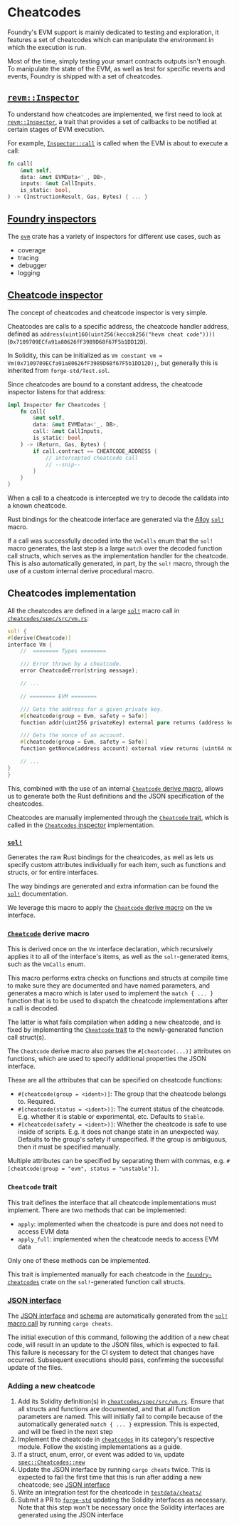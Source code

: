 # Cheatcodes

Foundry's EVM support is mainly dedicated to testing and exploration, it features a set of cheatcodes which can
manipulate the environment in which the execution is run.

Most of the time, simply testing your smart contracts outputs isn't enough. To manipulate the state of the EVM, as well
as test for specific reverts and events, Foundry is shipped with a set of cheatcodes.

## [`revm::Inspector`](https://docs.rs/revm/3.3.0/revm/trait.Inspector.html)

To understand how cheatcodes are implemented, we first need to look at [`revm::Inspector`](https://docs.rs/revm/3.3.0/revm/trait.Inspector.html),
a trait that provides a set of callbacks to be notified at certain stages of EVM execution.

For example, [`Inspector::call`](https://docs.rs/revm/3.3.0/revm/trait.Inspector.html#method.call)
is called when the EVM is about to execute a call:

```rust
fn call(
    &mut self,
    data: &mut EVMData<'_, DB>,
    inputs: &mut CallInputs,
    is_static: bool,
) -> (InstructionResult, Gas, Bytes) { ... }
```

## [Foundry inspectors](../../crates/evm/evm/src/inspectors/)

The [`evm`](../../crates/evm/evm/) crate has a variety of inspectors for different use cases, such as
- coverage
- tracing
- debugger
- logging

## [Cheatcode inspector](../../crates/cheatcodes/src/inspector.rs)

The concept of cheatcodes and cheatcode inspector is very simple.

Cheatcodes are calls to a specific address, the cheatcode handler address, defined as
`address(uint160(uint256(keccak256("hevm cheat code"))))` (`0x7109709ECfa91a80626fF3989D68f67F5b1DD12D`).

In Solidity, this can be initialized as `Vm constant vm = Vm(0x7109709ECfa91a80626fF3989D68f67F5b1DD12D);`,
but generally this is inherited from `forge-std/Test.sol`.

Since cheatcodes are bound to a constant address, the cheatcode inspector listens for that address:

```rust
impl Inspector for Cheatcodes {
    fn call(
        &mut self,
        data: &mut EVMData<'_, DB>,
        call: &mut CallInputs,
        is_static: bool,
    ) -> (Return, Gas, Bytes) {
        if call.contract == CHEATCODE_ADDRESS {
            // intercepted cheatcode call
            // --snip--
        }
    }
}
```

When a call to a cheatcode is intercepted we try to decode the calldata into a known cheatcode.

Rust bindings for the cheatcode interface are generated via the [Alloy](https://github.com/alloy-rs) [`sol!`](https://docs.rs/alloy-sol-macro/latest/alloy_sol_macro/macro.sol.html) macro.

If a call was successfully decoded into the `VmCalls` enum that the `sol!` macro generates, the
last step is a large `match` over the decoded function call structs, which serves as the
implementation handler for the cheatcode. This is also automatically generated, in part, by the
`sol!` macro, through the use of a custom internal derive procedural macro.

## Cheatcodes implementation

All the cheatcodes are defined in a large [`sol!`] macro call in [`cheatcodes/spec/src/vm.rs`]:

```rust
sol! {
#[derive(Cheatcode)]
interface Vm {
    //  ======== Types ========

    /// Error thrown by a cheatcode.
    error CheatcodeError(string message);

    // ...

    // ======== EVM ========

    /// Gets the address for a given private key.
    #[cheatcode(group = Evm, safety = Safe)]
    function addr(uint256 privateKey) external pure returns (address keyAddr);

    /// Gets the nonce of an account.
    #[cheatcode(group = Evm, safety = Safe)]
    function getNonce(address account) external view returns (uint64 nonce);

    // ...
}
}
```

This, combined with the use of an internal [`Cheatcode` derive macro](#cheatcode-derive-macro),
allows us to generate both the Rust definitions and the JSON specification of the cheatcodes.

Cheatcodes are manually implemented through the [`Cheatcode` trait](#cheatcode-trait), which is
called in the [`Cheatcodes` inspector](#cheatcode-inspector) implementation.

### [`sol!`]

Generates the raw Rust bindings for the cheatcodes, as well as lets us specify custom attributes
individually for each item, such as functions and structs, or for entire interfaces.

The way bindings are generated and extra information can be found the [`sol!`] documentation.

We leverage this macro to apply the [`Cheatcode` derive macro](#cheatcode-derive-macro) on the `Vm` interface.

### [`Cheatcode`](../../crates/macros/impl/src/cheatcodes.rs) derive macro

This is derived once on the `Vm` interface declaration, which recursively applies it to all of the
interface's items, as well as the `sol!`-generated items, such as the `VmCalls` enum.

This macro performs extra checks on functions and structs at compile time to make sure they are
documented and have named parameters, and generates a macro which is later used to implement the
`match { ... }` function that is to be used to dispatch the cheatcode implementations after a call is
decoded.

The latter is what fails compilation when adding a new cheatcode, and is fixed by implementing the
[`Cheatcode` trait](#cheatcode-trait) to the newly-generated function call struct(s).

The `Cheatcode` derive macro also parses the `#[cheatcode(...)]` attributes on functions, which are
used to specify additional properties the JSON interface.

These are all the attributes that can be specified on cheatcode functions:
- `#[cheatcode(group = <ident>)]`: The group that the cheatcode belongs to. Required.
- `#[cheatcode(status = <ident>)]`: The current status of the cheatcode. E.g. whether it is stable or experimental, etc. Defaults to `Stable`.
- `#[cheatcode(safety = <ident>)]`: Whether the cheatcode is safe to use inside of scripts. E.g. it does not change state in an unexpected way. Defaults to the group's safety if unspecified. If the group is ambiguous, then it must be specified manually.

Multiple attributes can be specified by separating them with commas, e.g. `#[cheatcode(group = "evm", status = "unstable")]`.

### `Cheatcode` trait

This trait defines the interface that all cheatcode implementations must implement.
There are two methods that can be implemented:
- `apply`: implemented when the cheatcode is pure and does not need to access EVM data
- `apply_full`: implemented when the cheatcode needs to access EVM data

Only one of these methods can be implemented.

This trait is implemented manually for each cheatcode in the [`foundry-cheatcodes`](../../crates/cheatcodes/)
crate on the `sol!`-generated function call structs.

### [JSON interface](../../crates/cheatcodes/assets/cheatcodes.json)

The [JSON interface](../../crates/cheatcodes/assets/cheatcodes.json) and [schema](../../crates/cheatcodes/assets/cheatcodes.schema.json)
are automatically generated from the [`sol!` macro call](#sol) by running `cargo cheats`.

The initial execution of this command, following the addition of a new cheat code, will result in an
update to the JSON files, which is expected to fail. This failure is necessary for the CI system to
detect that changes have occurred. Subsequent executions should pass, confirming the successful
update of the files.

### Adding a new cheatcode

1. Add its Solidity definition(s) in [`cheatcodes/spec/src/vm.rs`]. Ensure that all structs and functions are documented, and that all function parameters are named. This will initially fail to compile because of the automatically generated `match { ... }` expression. This is expected, and will be fixed in the next step
2. Implement the cheatcode in [`cheatcodes`] in its category's respective module. Follow the existing implementations as a guide.
3. If a struct, enum, error, or event was added to `Vm`, update [`spec::Cheatcodes::new`]
4. Update the JSON interface by running `cargo cheats` twice. This is expected to fail the first time that this is run after adding a new cheatcode; see [JSON interface](#json-interface)
5. Write an integration test for the cheatcode in [`testdata/cheats/`]
6. Submit a PR to [`forge-std`] updating the Solidity interfaces as necessary. Note that this step won't be necessary once the Solidity interfaces are generated using the JSON interface

[`sol!`]: https://docs.rs/alloy-sol-macro/latest/alloy_sol_macro/macro.sol.html
[`cheatcodes/spec/src/vm.rs`]: ../../crates/cheatcodes/spec/src/vm.rs
[`cheatcodes`]: ../../crates/cheatcodes/
[`spec::Cheatcodes::new`]: ../../crates/cheatcodes/spec/src/lib.rs#L74
[`testdata/cheats/`]: ../../testdata/cheats/
[`forge-std`]: https://github.com/foundry-rs/forge-std
